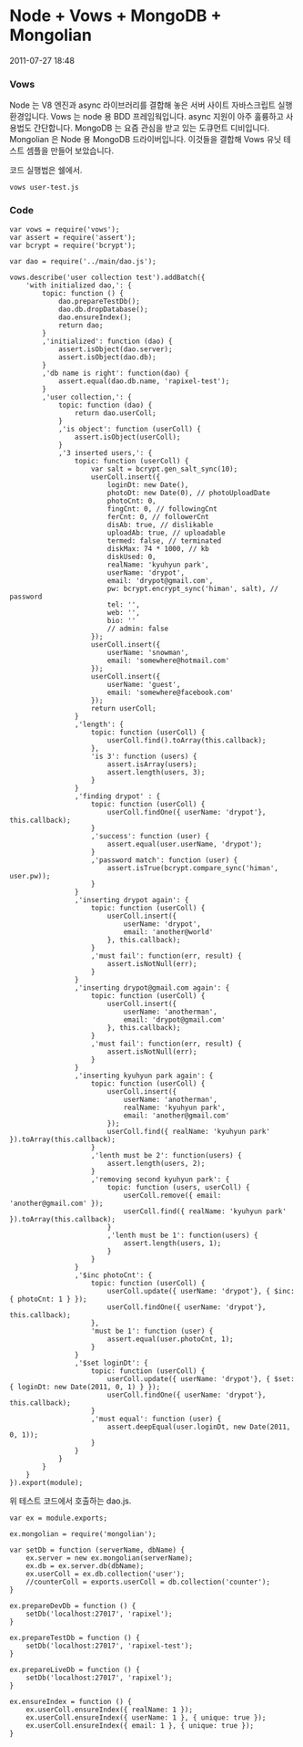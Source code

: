 # Node + Vows + MongoDB + Mongolian

2011-07-27 18:48

### Vows

Node 는 V8 엔진과 async 라이브러리를 결합해 놓은 서버 사이트 자바스크립트 실행환경입니다.
Vows 는 node 용 BDD 프레임웍입니다.
async 지원이 아주 훌륭하고 사용법도 간단합니다.
MongoDB 는 요즘 관심을 받고 있는 도큐먼트 디비입니다.
Mongolian 은 Node 용 MongoDB 드라이버입니다.
이것들을 결합해 Vows 유닛 테스트 셈플을 만들어 보았습니다.

코드 실행법은 쉘에서.

	vows user-test.js

### Code

	var vows = require('vows');
	var assert = require('assert');
	var bcrypt = require('bcrypt');
	
	var dao = require('../main/dao.js');
	
	vows.describe('user collection test').addBatch({
		'with initialized dao,': {
			topic: function () {
				dao.prepareTestDb();
				dao.db.dropDatabase();
				dao.ensureIndex();
				return dao;
			}
			,'initialized': function (dao) {
				assert.isObject(dao.server);
				assert.isObject(dao.db);
			}
			,'db name is right': function(dao) {
				assert.equal(dao.db.name, 'rapixel-test');
			}
			,'user collection,': {
				topic: function (dao) {
					return dao.userColl;
				}
				,'is object': function (userColl) {
					assert.isObject(userColl);
				}
				,'3 inserted users,': {
					topic: function (userColl) {
						var salt = bcrypt.gen_salt_sync(10);
						userColl.insert({
							loginDt: new Date(),
							photoDt: new Date(0), // photoUploadDate
							photoCnt: 0,
							fingCnt: 0, // followingCnt
							ferCnt: 0, // followerCnt
							disAb: true, // dislikable
							uploadAb: true, // uploadable
							termed: false, // terminated
							diskMax: 74 * 1000, // kb
							diskUsed: 0,
							realName: 'kyuhyun park',
							userName: 'drypot',
							email: 'drypot@gmail.com',
							pw: bcrypt.encrypt_sync('himan', salt), // password
							tel: '',
							web: '',
							bio: ''
							// admin: false
						});
						userColl.insert({
							userName: 'snowman',
							email: 'somewhere@hotmail.com'
						});
						userColl.insert({
							userName: 'guest',
							email: 'somewhere@facebook.com'
						});
						return userColl;
					}
					,'length': {
						topic: function (userColl) {
							userColl.find().toArray(this.callback);
						},
						'is 3': function (users) {
							assert.isArray(users);
							assert.length(users, 3);
						}
					}
					,'finding drypot' : {
						topic: function (userColl) {
							userColl.findOne({ userName: 'drypot'}, this.callback);
						}
						,'success': function (user) {
							assert.equal(user.userName, 'drypot');
						}
						,'password match': function (user) {
							assert.isTrue(bcrypt.compare_sync('himan', user.pw));
						}
					}
					,'inserting drypot again': {
						topic: function (userColl) {
							userColl.insert({
								userName: 'drypot',
								email: 'another@world'
							}, this.callback);
						}
						,'must fail': function(err, result) {
							assert.isNotNull(err);
						}
					}
					,'inserting drypot@gmail.com again': {
						topic: function (userColl) {
							userColl.insert({
								userName: 'anotherman',
								email: 'drypot@gmail.com'
							}, this.callback);
						}
						,'must fail': function(err, result) {
							assert.isNotNull(err);
						}
					}
					,'inserting kyuhyun park again': {
						topic: function (userColl) {
							userColl.insert({
								userName: 'anotherman',
								realName: 'kyuhyun park',
								email: 'another@gmail.com'
							});
							userColl.find({ realName: 'kyuhyun park' }).toArray(this.callback);
						}
						,'lenth must be 2': function(users) {
							assert.length(users, 2);
						}
						,'removing second kyuhyun park': {
							topic: function (users, userColl) {
								userColl.remove({ email: 'another@gmail.com' });
								userColl.find({ realName: 'kyuhyun park' }).toArray(this.callback);
							}
							,'lenth must be 1': function(users) {
								assert.length(users, 1);
							}
						}
					}
					,'$inc photoCnt': {
						topic: function (userColl) {
							userColl.update({ userName: 'drypot'}, { $inc: { photoCnt: 1 } });
							userColl.findOne({ userName: 'drypot'}, this.callback);
						},
						'must be 1': function (user) {
							assert.equal(user.photoCnt, 1);
						}
					}
					,'$set loginDt': {
						topic: function (userColl) {
							userColl.update({ userName: 'drypot'}, { $set: { loginDt: new Date(2011, 0, 1) } });
							userColl.findOne({ userName: 'drypot'}, this.callback);
						}
						,'must equal': function (user) {
							assert.deepEqual(user.loginDt, new Date(2011, 0, 1));
						}
					}
				}
			}
		}
	}).export(module);

위 테스트 코드에서 호출하는 dao.js.

	var ex = module.exports;
	
	ex.mongolian = require('mongolian');
	
	var setDb = function (serverName, dbName) {
		ex.server = new ex.mongolian(serverName);
		ex.db = ex.server.db(dbName);
		ex.userColl = ex.db.collection('user');
		//counterColl = exports.userColl = db.collection('counter');
	}
	
	ex.prepareDevDb = function () {
		setDb('localhost:27017', 'rapixel');
	}
	
	ex.prepareTestDb = function () {
		setDb('localhost:27017', 'rapixel-test');
	}
	
	ex.prepareLiveDb = function () {
		setDb('localhost:27017', 'rapixel');
	}
	
	ex.ensureIndex = function () {
		ex.userColl.ensureIndex({ realName: 1 });
		ex.userColl.ensureIndex({ userName: 1 }, { unique: true });
		ex.userColl.ensureIndex({ email: 1 }, { unique: true });
	}
	
	